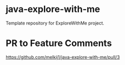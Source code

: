 # java-explore-with-me
Template repository for ExploreWithMe project.

# PR to Feature Comments 
https://github.com/melkij1/java-explore-with-me/pull/3
